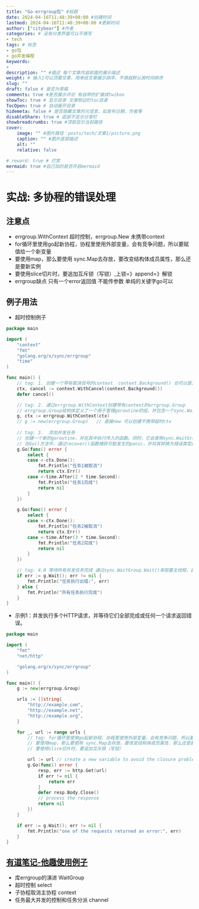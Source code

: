 ```yaml
---
title: "Go-errgroup包" #标题
date: 2024-04-16T11:48:39+08:00 #创建时间
lastmod: 2024-04-16T11:48:39+08:00 #更新时间
author: ["citybear"] #作者
categories: # 没有分类界面可以不填写
- tech
tags: # 标签
- go包
- go并发编程
keywords: 
- 
description: "" #描述 每个文章内容前面的展示描述
weight: # 输入1可以顶置文章，用来给文章展示排序，不填就默认按时间排序
slug: ""
draft: false # 是否为草稿
comments: true #是否展示评论 有自带的扩展成twikoo
showToc: true # 显示目录 文章侧边栏toc目录
TocOpen: true # 自动展开目录
hidemeta: false # 是否隐藏文章的元信息，如发布日期、作者等
disableShare: true # 底部不显示分享栏
showbreadcrumbs: true #顶部显示当前路径
cover:
    image: "" #图片路径：posts/tech/文章1/picture.png
    caption: "" #图片底部描述
    alt: ""
    relative: false

# reward: true # 打赏
mermaid: true #自己加的是否开启mermaid
---
```


# 实战: 多协程的错误处理
## 注意点
- errgroup.WithContext 超时控制，errgroup.New 未携带context
- for循环里使用go起新协程，协程里使用外部变量，会有竞争问题，所以要赋值给一个新变量
- 要使用map，那么要使用 sync.Map去存放，要改变结构体成员属性，那么还是要新实例
- 要使用slice切片时，要追加互斥锁（写锁）,上锁=》append=》解锁
- errgroup缺点 只有一个error返回值 不能传参数 单纯的关键字go可以
## 例子用法
- 超时控制例子
``` go
package main

import (
    "context"
    "fmt"
    "golang.org/x/sync/errgroup"
    "time"
)

func main() {
    // tag: 1. 创建一个带有取消信号的context  context.Background() 也可以是其他传递的上下文ctx
    ctx, cancel := context.WithCancel(context.Background())
    defer cancel()

    // tag: 2. 通过errgroup.WithContext创建带有context的errgroup.Group
    // errgroup.Group结构体定义了一个用于管理goroutine的组，并包含一个sync.WaitGroup类型的成员变量wg用于等待所有goroutine完成。
    g, ctx := errgroup.WithContext(ctx)
    // g := new(errgroup.Group)   // 直接new 可以创建不携带超时ctx
    
    // tag: 3.  添加并发任务 
    // 创建一个新的goroutine，并在其中执行传入的函数。同时，它会使用sync.WaitGroup.Add(1)增加计数器，表示有一个goroutine正在执行。
    // 在Go()方法中，通过recover()函数捕获可能发生的panic，并将其转换为错误类型返回。因为是新起的一个协程
    g.Go(func() error {
        select {
        case <-ctx.Done():
            fmt.Println("任务1被取消")
            return ctx.Err()
        case <-time.After(2 * time.Second):
            fmt.Println("任务1完成")
            return nil
        }
    })

    g.Go(func() error {
        select {
        case <-ctx.Done():
            fmt.Println("任务2被取消")
            return ctx.Err()
        case <-time.After(3 * time.Second):
            fmt.Println("任务2完成")
            return nil
        }
    })

    // tag: 4.0 等待所有并发任务完成 通过sync.WaitGroup.Wait()来阻塞主线程，直到所有goroutine都完成。如果其中一个goroutine返回了错误，它会通过context对象取消其他正在执行的goroutine，并返回错误。
    if err := g.Wait(); err != nil {
        fmt.Println("任务执行出错:", err)
    } else {
        fmt.Println("所有任务执行完成")
    }
}
  ```

- 示例1：并发执行多个HTTP请求，并等待它们全部完成或任何一个请求返回错误。

```go
package main

import (
	"fmt"
	"net/http"

	"golang.org/x/sync/errgroup"
)

func main() {
	g := new(errgroup.Group)

	urls := []string{
		"http://example.com",
		"http://example.net",
		"http://example.org",
	}

	for _, url := range urls {
        // tag: for循环里使用go起新协程，协程里使用外部变量，会有竞争问题，所以要赋值给一个新变量
        // 要使用map，那么要使用 sync.Map去存放，要改变结构体成员属性，那么还是要新实例
        // 要使用slice切片时，要追加互斥锁（写锁）

		url := url // create a new variable to avoid the closure problem
		g.Go(func() error {
			resp, err := http.Get(url)
			if err != nil {
				return err
			}
			defer resp.Body.Close()
			// process the response
			return nil
		})
	}

	if err := g.Wait(); err != nil {
		fmt.Println("one of the requests returned an error:", err)
	}
}

``` 

## [有道笔记-他趣使用例子](https://note.youdao.com/s/dfE35pbH)
   - 库errgroup的演进 WaitGroup
   - 超时控制 select
   - 子协程取消主协程 context 
   - 任务最大并发的控制和任务分派 channel